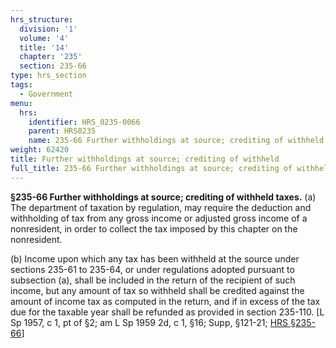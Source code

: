 ```yaml
---
hrs_structure:
  division: '1'
  volume: '4'
  title: '14'
  chapter: '235'
  section: 235-66
type: hrs_section
tags:
  - Government
menu:
  hrs:
    identifier: HRS_0235-0066
    parent: HRS0235
    name: 235-66 Further withholdings at source; crediting of withheld
weight: 62420
title: Further withholdings at source; crediting of withheld
full_title: 235-66 Further withholdings at source; crediting of withheld
---
```

**§235-66 Further withholdings at source; crediting of withheld taxes.** (a) The department of taxation by regulation, may require the deduction and withholding of tax from any gross income or adjusted gross income of a nonresident, in order to collect the tax imposed by this chapter on the nonresident.

(b) Income upon which any tax has been withheld at the source under sections 235-61 to 235-64, or under regulations adopted pursuant to subsection (a), shall be included in the return of the recipient of such income, but any amount of tax so withheld shall be credited against the amount of income tax as computed in the return, and if in excess of the tax due for the taxable year shall be refunded as provided in section 235-110\. [L Sp 1957, c 1, pt of §2; am L Sp 1959 2d, c 1, §16; Supp, §121-21; [HRS §235-66](/title-14/chapter-235/section-235-66/)]